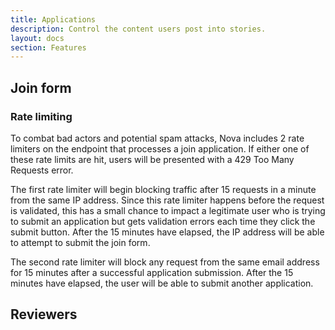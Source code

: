 ```yaml
---
title: Applications
description: Control the content users post into stories.
layout: docs
section: Features
---
```


## Join form

### Rate limiting

To combat bad actors and potential spam attacks, Nova includes 2 rate limiters on the endpoint that processes a join application. If either one of these rate limits are hit, users will be presented with a 429 Too Many Requests error.

The first rate limiter will begin blocking traffic after 15 requests in a minute from the same IP address. Since this rate limiter happens before the request is validated, this has a small chance to impact a legitimate user who is trying to submit an application but gets validation errors each time they click the submit button. After the 15 minutes have elapsed, the IP address will be able to attempt to submit the join form.

The second rate limiter will block any request from the same email address for 15 minutes after a successful application submission. After the 15 minutes have elapsed, the user will be able to submit another application.

## Reviewers
